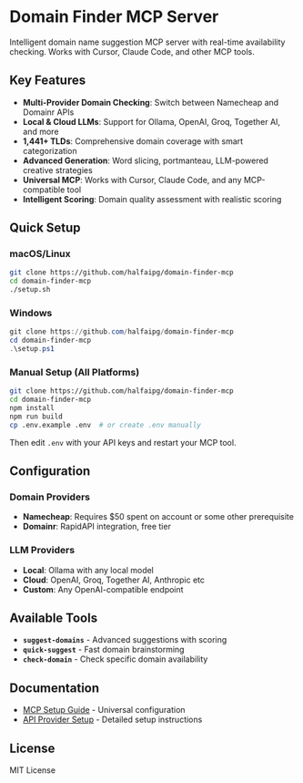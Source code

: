 # Domain Finder MCP Server

Intelligent domain name suggestion MCP server with real-time availability checking. Works with Cursor, Claude Code, and other MCP tools.

## Key Features

- **Multi-Provider Domain Checking**: Switch between Namecheap and Domainr APIs
- **Local & Cloud LLMs**: Support for Ollama, OpenAI, Groq, Together AI, and more
- **1,441+ TLDs**: Comprehensive domain coverage with smart categorization
- **Advanced Generation**: Word slicing, portmanteau, LLM-powered creative strategies
- **Universal MCP**: Works with Cursor, Claude Code, and any MCP-compatible tool
- **Intelligent Scoring**: Domain quality assessment with realistic scoring

## Quick Setup

### macOS/Linux
```bash
git clone https://github.com/halfaipg/domain-finder-mcp
cd domain-finder-mcp
./setup.sh
```

### Windows
```powershell
git clone https://github.com/halfaipg/domain-finder-mcp
cd domain-finder-mcp
.\setup.ps1
```

### Manual Setup (All Platforms)
```bash
git clone https://github.com/halfaipg/domain-finder-mcp
cd domain-finder-mcp
npm install
npm run build
cp .env.example .env  # or create .env manually
```

Then edit `.env` with your API keys and restart your MCP tool.

## Configuration

### Domain Providers
- **Namecheap**: Requires $50 spent on account or some other prerequisite
- **Domainr**: RapidAPI integration, free tier

### LLM Providers
- **Local**: Ollama with any local model
- **Cloud**: OpenAI, Groq, Together AI, Anthropic etc
- **Custom**: Any OpenAI-compatible endpoint

## Available Tools

- **`suggest-domains`** - Advanced suggestions with scoring
- **`quick-suggest`** - Fast domain brainstorming  
- **`check-domain`** - Check specific domain availability

## Documentation

- [MCP Setup Guide](MCP_SETUP.md) - Universal configuration
- [API Provider Setup](README.md#api-provider-setup) - Detailed setup instructions

## License

MIT License
